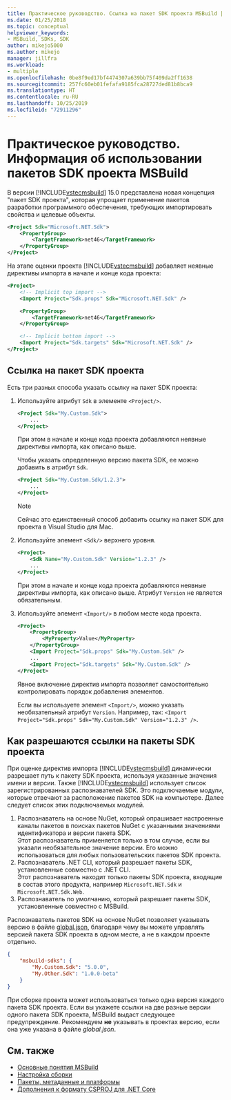 ```yaml
---
title: Практическое руководство. Ссылка на пакет SDK проекта MSBuild | Документация Майкрософт
ms.date: 01/25/2018
ms.topic: conceptual
helpviewer_keywords:
- MSBuild, SDKs, SDK
author: mikejo5000
ms.author: mikejo
manager: jillfra
ms.workload:
- multiple
ms.openlocfilehash: 0be8f9ed17bf4474307a639bb75f409da2ff1638
ms.sourcegitcommit: 257fc60eb01fefafa9185fca28727ded81b8bca9
ms.translationtype: HT
ms.contentlocale: ru-RU
ms.lasthandoff: 10/25/2019
ms.locfileid: "72911296"
---
```

# <a name="how-to-use-msbuild-project-sdks"></a>Практическое руководство. Информация об использовании пакетов SDK проекта MSBuild

В версии [!INCLUDE[vstecmsbuild](../extensibility/internals/includes/vstecmsbuild_md.md)] 15.0 представлена новая концепция "пакет SDK проекта", которая упрощает применение пакетов разработки программного обеспечения, требующих импортировать свойства и целевые объекты.

```xml
<Project Sdk="Microsoft.NET.Sdk">
    <PropertyGroup>
        <TargetFramework>net46</TargetFramework>
    </PropertyGroup>
</Project>
```

На этапе оценки проекта [!INCLUDE[vstecmsbuild](../extensibility/internals/includes/vstecmsbuild_md.md)] добавляет неявные директивы импорта в начале и конце кода проекта:

```xml
<Project>
    <!-- Implicit top import -->
    <Import Project="Sdk.props" Sdk="Microsoft.NET.Sdk" />

    <PropertyGroup>
        <TargetFramework>net46</TargetFramework>
    </PropertyGroup>

    <!-- Implicit bottom import -->
    <Import Project="Sdk.targets" Sdk="Microsoft.NET.Sdk" />
</Project>
```

## <a name="reference-a-project-sdk"></a>Ссылка на пакет SDK проекта

 Есть три разных способа указать ссылку на пакет SDK проекта:

1. Используйте атрибут `Sdk` в элементе `<Project/>`.

    ```xml
    <Project Sdk="My.Custom.Sdk">
        ...
    </Project>
    ```

    При этом в начале и конце кода проекта добавляются неявные директивы импорта, как описано выше.
    
    Чтобы указать определенную версию пакета SDK, ее можно добавить в атрибут `Sdk`.

    ```xml
    <Project Sdk="My.Custom.Sdk/1.2.3">
        ...
    </Project>
    ```

    > [!NOTE]
    > Сейчас это единственный способ добавить ссылку на пакет SDK для проекта в Visual Studio для Mac.

2. Используйте элемент `<Sdk/>` верхнего уровня.

    ```xml
    <Project>
        <Sdk Name="My.Custom.Sdk" Version="1.2.3" />
        ...
    </Project>
   ```

   При этом в начале и конце кода проекта добавляются неявные директивы импорта, как описано выше.  Атрибут `Version` не является обязательным.

3. Используйте элемент `<Import/>` в любом месте кода проекта.

    ```xml
    <Project>
        <PropertyGroup>
            <MyProperty>Value</MyProperty>
        </PropertyGroup>
        <Import Project="Sdk.props" Sdk="My.Custom.Sdk" />
        ...
        <Import Project="Sdk.targets" Sdk="My.Custom.Sdk" />
    </Project>
   ```

   Явное включение директив импорта позволяет самостоятельно контролировать порядок добавления элементов.

   Если вы используете элемент `<Import/>`, можно указать необязательный атрибут `Version`.  Например, так: `<Import Project="Sdk.props" Sdk="My.Custom.Sdk" Version="1.2.3" />`.

## <a name="how-project-sdks-are-resolved"></a>Как разрешаются ссылки на пакеты SDK проекта

При оценке директив импорта [!INCLUDE[vstecmsbuild](../extensibility/internals/includes/vstecmsbuild_md.md)] динамически разрешает путь к пакету SDK проекта, используя указанные значения имени и версии.  Также [!INCLUDE[vstecmsbuild](../extensibility/internals/includes/vstecmsbuild_md.md)] использует список зарегистрированных распознавателей SDK. Это подключаемые модули, которые отвечают за расположение пакетов SDK на компьютере.  Далее следует список этих подключаемых модулей.

1. Распознаватель на основе NuGet, который опрашивает настроенные каналы пакетов в поисках пакетов NuGet с указанными значениями идентификатора и версии пакета SDK.<br/>
   Этот распознаватель применяется только в том случае, если вы указали необязательное значение версии. Его можно использоваться для любых пользовательских пакетов SDK проекта.
2. Распознаватель .NET CLI, который разрешает пакеты SDK, установленные совместно с .NET CLI.<br/>
   Этот распознаватель находит только пакеты SDK проекта, входящие в состав этого продукта, например `Microsoft.NET.Sdk` и `Microsoft.NET.Sdk.Web`.
3. Распознаватель по умолчанию, который разрешает пакеты SDK, установленные совместно с MSBuild.

Распознаватель пакетов SDK на основе NuGet позволяет указывать версию в файле [global.json](/dotnet/core/tools/global-json), благодаря чему вы можете управлять версией пакета SDK проекта в одном месте, а не в каждом проекте отдельно.

```json
{
    "msbuild-sdks": {
        "My.Custom.Sdk": "5.0.0",
        "My.Other.Sdk": "1.0.0-beta"
    }
}
```

При сборке проекта может использоваться только одна версия каждого пакета SDK проекта.  Если вы укажете ссылки на две разные версии одного пакета SDK проекта, MSBuild выдаст следующее предупреждение.  Рекомендуем **не** указывать в проектах версию, если она уже указана в файле *global.json*.

## <a name="see-also"></a>См. также

- [Основные понятия MSBuild](../msbuild/msbuild-concepts.md)
- [Настройка сборки](../msbuild/customize-your-build.md)
- [Пакеты, метаданные и платформы](/dotnet/core/packages)
- [Дополнения к формату CSPROJ для .NET Core](/dotnet/core/tools/csproj)

